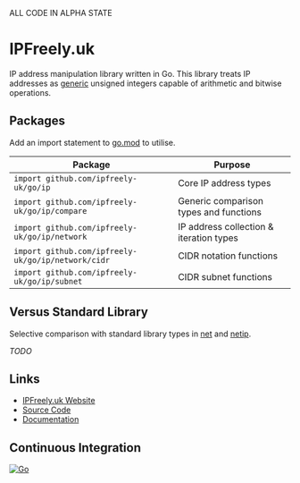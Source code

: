 ALL CODE IN ALPHA STATE

# IPFreely.uk

IP address manipulation library written in Go.
This library treats IP addresses as
[generic](https://go.dev/doc/tutorial/generics)
unsigned integers capable of arithmetic and bitwise operations.

## Packages

Add an import statement to [go.mod](https://go.dev/doc/modules/gomod-ref) to utilise.

| Package                                            | Purpose                                 |
|----------------------------------------------------|-----------------------------------------|
| `import github.com/ipfreely-uk/go/ip`              | Core IP address types                   |
| `import github.com/ipfreely-uk/go/ip/compare`      | Generic comparison types and functions  |
| `import github.com/ipfreely-uk/go/ip/network`      | IP address collection & iteration types |
| `import github.com/ipfreely-uk/go/ip/network/cidr` | CIDR notation functions                 |
| `import github.com/ipfreely-uk/go/ip/subnet`       | CIDR subnet functions                   |

## Versus Standard Library

Selective comparison with standard library types in
[net](https://pkg.go.dev/net@go1.22.2) and [netip](https://pkg.go.dev/net/netip@go1.22.2).

_TODO_

## Links

 - [IPFreely.uk Website](https://ipfreely.uk)
 - [Source Code](https://github.com/ipfreely-uk/)
 - [Documentation](https://pkg.go.dev/github.com/ipfreely-uk/go)

## Continuous Integration

[![Go](https://github.com/ipfreely-uk/go/actions/workflows/go.yml/badge.svg)](https://github.com/ipfreely-uk/go/actions/workflows/go.yml)
